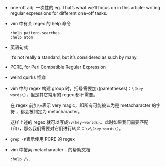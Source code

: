 * one-off adj. 一次性的 eg. That’s what we’ll focus on in this article: writing regular expressions for different one-off tasks.

* vim 中有关 regex 的 help 命令

    ```
    :help pattern-searches
    :help atom
    ```

* 英语句式

    It’s not really a standard, but it’s considered as such by many.

* PCRE, for Perl Compatible Regular Expression

* weird quirks 怪癖

* vim 中的 regex 构建 group 时，括号需要加`\`(parentheses)：`\(key-words\)`，但是其它常用的 regex 都不需要。

    在 regex 前加`\v`表示 very magic，即所有可能被认为是 metacharacter 的字符 ，都会被判定为 metacharacter。

    这样上述的 regex 就可以写成`\v(key-worlds)`。此时如果我们需要匹配`(`和`)`，那么我们需要对它们进行转义：`\v\(key-words\)`。

* `grep -P`表示使用 PCRE 的 regex

* vim 中搜索 metacharacter `.` 的帮助文档

    `:help /\.`